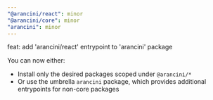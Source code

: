 ```yaml
---
"@arancini/react": minor
"@arancini/core": minor
"arancini": minor
---
```


feat: add 'arancini/react' entrypoint to 'arancini' package

You can now either:
- Install only the desired packages scoped under `@arancini/*`
- Or use the umbrella `arancini` package, which provides additional entrypoints for non-core packages
